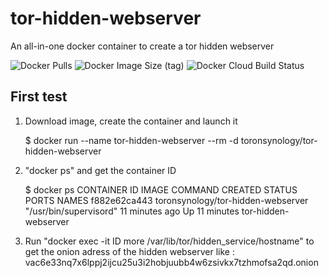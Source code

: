 # tor-hidden-webserver
An all-in-one docker container to create a tor hidden webserver

![Docker Pulls](https://img.shields.io/docker/pulls/toronsynology/tor-hidden-webserver?style=for-the-badge) ![Docker Image Size (tag)](https://img.shields.io/docker/image-size/toronsynology/tor-hidden-webserver/latest?style=for-the-badge) ![Docker Cloud Build Status](https://img.shields.io/docker/cloud/build/toronsynology/tor-hidden-webserver?style=for-the-badge)

## First test

1. Download image, create the container and launch it

      $ docker run --name tor-hidden-webserver --rm -d toronsynology/tor-hidden-webserver
      
2. "docker ps" and get the container ID

      $ docker ps
CONTAINER ID        IMAGE                                       COMMAND                  CREATED             STATUS              PORTS                                            NAMES
f882e62ca443        toronsynology/tor-hidden-webserver          "/usr/bin/supervisord"   11 minutes ago      Up 11 minutes                                                        tor-hidden-webserver

3. Run "docker exec -it ID more /var/lib/tor/hidden_service/hostname" to get the onion adress of the hidden webserver like :
vac6e33nq7x6lppj2ijcu25u3i2hobjuubb4w6zsivkx7tzhmofsa2qd.onion

